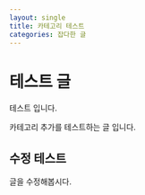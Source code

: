 ```yaml
---
layout: single
title: 카테고리 테스트
categories: 잡다한 글
---
```


# 테스트 글
테스트 입니다.

카테고리 추가를 테스트하는 글 입니다.

## 수정 테스트
글을 수정해봅시다.